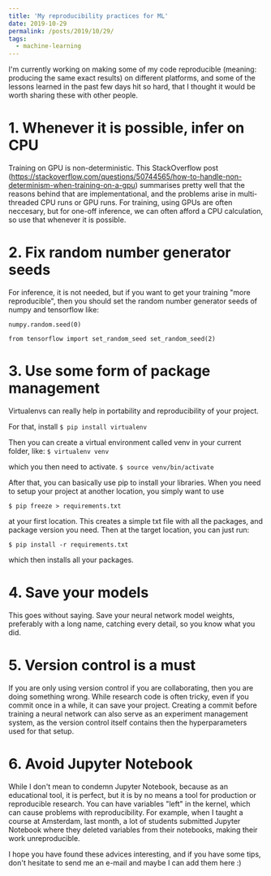```yaml
---
title: 'My reproducibility practices for ML'
date: 2019-10-29
permalink: /posts/2019/10/29/
tags:
  - machine-learning
---
```


I'm currently working on making some of my code reproducible (meaning: producing the same exact results) on different platforms,
and some of the lessons learned in the past few days hit so hard, that I thought it would be worth sharing these with other people.

# 1. Whenever it is possible, infer on CPU
Training on GPU is non-deterministic. This StackOverflow post (https://stackoverflow.com/questions/50744565/how-to-handle-non-determinism-when-training-on-a-gpu)
summarises pretty well that the reasons behind that are implementational, and the problems arise in multi-threaded CPU runs or GPU runs. For training, using GPUs
are often neccesary, but for one-off inference, we can often afford a CPU calculation, so use that whenever it is possible.

# 2. Fix random number generator seeds 

For inference, it is not needed, but if you want to get your training "more reproducible", then you should set the random number generator seeds of numpy
and tensorflow like:

`numpy.random.seed(0)`

`from tensorflow import set_random_seed
set_random_seed(2)`


# 3. Use some form of package management
Virtualenvs can really help in portability and reproducibility of your project. 

For that, install 
`$ pip install virtualenv` 

Then you can create a virtual environment called venv in your current folder, like:
`$ virtualenv venv`

which you then need to activate.
`$ source venv/bin/activate`

After that, you can basically use pip to install your libraries. When you need to setup your project at another location, you simply want to use 

`$ pip freeze > requirements.txt`

at your first location. This creates a simple txt file with all the packages, and package version you need. Then at the target location, you can just run:

`$ pip install -r requirements.txt`

which then installs all your packages. 
 
# 4. Save your models
This goes without saying. Save your neural network model weights, preferably with a long name, catching every detail, so you know what you did.

# 5. Version control is a must
If you are only using version control if you are collaborating, then you are doing something wrong. While research code is often tricky, even if you commit once
in a while, it can save your project. Creating a commit before training a neural network can also serve as an experiment management system, as the version control
itself contains then the hyperparameters used for that setup.

# 6. Avoid Jupyter Notebook 
While I don't mean to condemn Jupyter Notebook, because as an educational tool, it is perfect, but it is by no means a tool for production or reproducible research.
You can have variables "left" in the kernel, which can cause problems with reproducibility. For example, when I taught a course at Amsterdam, last month, a lot of students submitted
Jupyter Notebook where they deleted variables from their notebooks, making their work unreproducible.

I hope you have found these advices interesting, and if you have some tips, don't hesitate to send me an e-mail and maybe I can add them here :)

